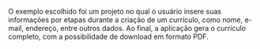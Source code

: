 O exemplo escolhido foi um projeto no qual o usuário insere suas informações por etapas durante a criação de um currículo, como nome, e-mail, endereço, entre outros dados. Ao final, a aplicação gera o currículo completo, com a possibilidade de download em formato PDF.
